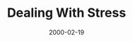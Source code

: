---
layout: message
category: message
series: "Loving Mondays"
title: "Dealing With Stress "
date: 2000-02-19
audio-description: "What does God have to say about work, and how is it supposed to be? "
audio: ""
audio-title: "Dealing With Stress "
audio-duration: ":"
---
